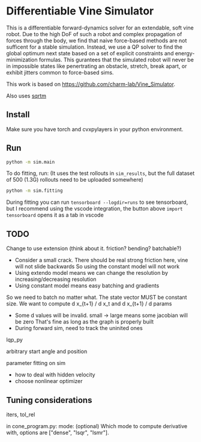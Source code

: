 # Differentiable Vine Simulator

This is a differentiable forward-dynamics solver for an extendable, soft vine robot. Due to the high DoF of such a robot and complex propagation of forces through the body, we find that naive force-based methods are not sufficent for a stable simulation. Instead, we use a QP solver to find the global optimum next state based on a set of explicit constraints and energy-minimization formulas. This gurantees that the simulated robot will never be in impossible states like penertrating an obstacle, stretch, break apart, or exhibit jitters common to force-based sims.

This work is based on https://github.com/charm-lab/Vine_Simulator. 

Also uses [sqrtm](https://github.com/steveli/pytorch-sqrtm)

## Install
Make sure you have torch and cvxpylayers in your python environment.

## Run

```bash
python -m sim.main
```


To do fitting, run: (It uses the test rollouts in `sim_results`, but the full dataset of 500 (1.3G) rollouts need to be uploaded somewhere)
```bash
python -m sim.fitting
```

During fitting you can run `tensorboard --logdir=runs` to see tensorboard, but I recommend using the vscode integration, the button above `import tensorboard` opens it as a tab in vscode

## TODO

Change to use extension (think about it. friction? bending? batchable?)
   - Consider a small crack. There should be real strong friction here, vine will not slide backwards
        So using the constant model will not work
   - Using extendo model means we can change the resolution by increasing/decreasing resolution
   - Using constant model means easy batching and gradients
   
So we need to batch no matter what. The state vector MUST be constant size.
We want to compute d x_{t+1} / d x_t  and  d x_{t+1} / d params
   - Some d values will be invalid. small -> large means some jacobian will be zero
       That's fine as long as the graph is properly built
   - During forward sim, need to track the uninited ones


lqp_py

arbitrary start angle and position

parameter fitting on sim
- how to deal with hidden velocity
- choose nonlinear optimizer

## Tuning considerations

iters,
tol_rel


in cone_program.py: mode: (optional) Which mode to compute derivative with, options are
          ["dense", "lsqr", "lsmr"].